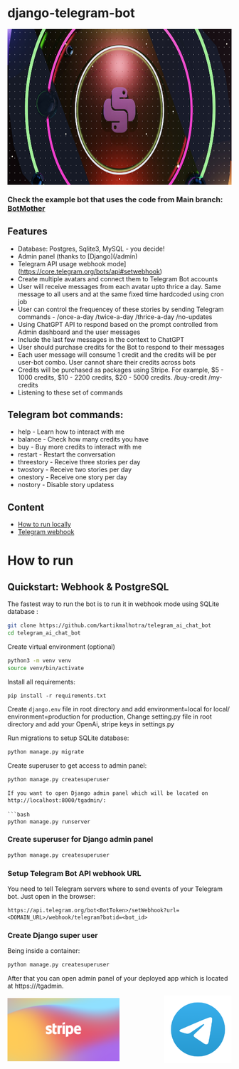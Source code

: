 # django-telegram-bot

<p align="center">
    <img src="https://raw.githubusercontent.com/kartikmalhotra/telegram_ai_chat_bot/master/docs/photo-1690683790356-c1edb75e3df7.jpeg" align="center" height="350px" weight="350px", width="100%">
</p>

### Check the example bot that uses the code from Main branch: [BotMother](https://t.me/randombum_bot)

## Features

- Database: Postgres, Sqlite3, MySQL - you decide!
- Admin panel (thanks to [Django](<Domian>/admin)
- Telegram API usage webhook mode](https://core.telegram.org/bots/api#setwebhook)
- Create multiple avatars and connect them to Telegram Bot accounts
- User will receive messages from each avatar upto thrice a day. Same message to all users and at the same fixed time hardcoded using cron job
- User can control the frequencey of these stories by sending Telegram commands - /once-a-day /twice-a-day /thrice-a-day /no-updates
- Using ChatGPT API to respond based on the prompt controlled from Admin dashboard and the user messages
- Include the last few messages in the context to ChatGPT
- User should purchase credits for the Bot to respond to their messages
- Each user message will consume 1 credit and the credits will be per user-bot combo. User cannot share their credits across bots
- Credits will be purchased as packages using Stripe. For example, $5 - 1000 credits, $10 - 2200 credits, $20 - 5000 credits. /buy-credit /my-credits
- Listening to these set of commands

## Telegram bot commands:

- help - Learn how to interact with me
- balance - Check how many credits you have
- buy - Buy more credits to interact with me
- restart - Restart the conversation
- threestory - Receive three stories per day
- twostory - Receive two stories per day
- onestory - Receive one story per day
- nostory - Disable story updatess

## Content

- [How to run locally](https://github.com/kartikmalhotra/telegram_ai_chat_bot/#how-to-run)
- [Telegram webhook](https://github.com/ohld/django-telegram-bot/#setup_telegram_bot_api_webhook_url)

# How to run

## Quickstart: Webhook & PostgreSQL

The fastest way to run the bot is to run it in webhook mode using SQLite database :

```bash
git clone https://github.com/kartikmalhotra/telegram_ai_chat_bot
cd telegram_ai_chat_bot
```

Create virtual environment (optional)

```bash
python3 -m venv venv
source venv/bin/activate
```

Install all requirements:

```
pip install -r requirements.txt
```

Create `django.env` file in root directory and add environment=local for local/ environment=production for production,
Change setting.py file in root directory and add your OpenAi, stripe keys in settings.py

Run migrations to setup SQLite database:

```bash
python manage.py migrate
```

Create superuser to get access to admin panel:

```bash
python manage.py createsuperuser
```

````
If you want to open Django admin panel which will be located on http://localhost:8000/tgadmin/:

```bash
python manage.py runserver
````

### Create superuser for Django admin panel

```bash
python manage.py createsuperuser
```

### Setup Telegram Bot API webhook URL

You need to tell Telegram servers where to send events of your Telegram bot. Just open in the browser:

```
https://api.telegram.org/bot<BotToken>/setWebhook?url=<DOMAIN_URL>/webhook/telegram?botid=<bot_id>

```

### Create Django super user

Being inside a container:

```bash
python manage.py createsuperuser
```

After that you can open admin panel of your deployed app which is located at https://<DOMAIN>/tgadmin.

<p align="center">
    <div style="display: flex; justify-content: space-between; align-items: center;">
        <img src="https://raw.githubusercontent.com/kartikmalhotra/telegram_ai_chat_bot/master/docs/stripe.png" alt="Image 1" width="50%" >
        <img src="https://raw.githubusercontent.com/kartikmalhotra/telegram_ai_chat_bot/master/docs/telegram_image.png" alt="Image 2" width="30%">
    </div>
</p>
